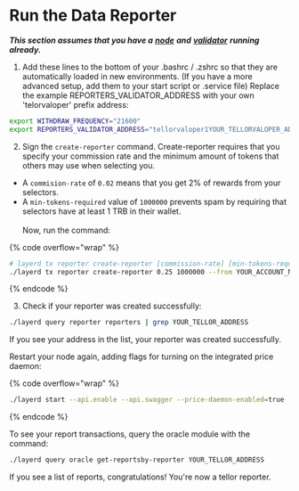 # Run the Data Reporter

_**This section assumes that you have a**_ [_**node**_](node-setup/) _**and**_ [_**validator**_](run-a-layer-validator/) _**running already.**_&#x20;

1. Add these lines to the bottom of your .bashrc / .zshrc so that they are automatically loaded in new environments. (If you have a more advanced setup, add them to your start script or .service file) Replace the example REPORTERS\_VALIDATOR\_ADDRESS with your own 'telorvaloper' prefix address:

```sh
export WITHDRAW_FREQUENCY="21600"
export REPORTERS_VALIDATOR_ADDRESS="tellorvaloper1YOUR_TELLORVALOPER_ADDRESS"
```

2. Sign the `create-reporter` command. Create-reporter requires that you specify your commission rate and the minimum amount of tokens that others may use when selecting you.&#x20;

* A `commision-rate` of `0.02` means that you get 2% of rewards from your selectors.
* A `min-tokens-required` value of `1000000` prevents spam by requiring that selectors have at least 1 TRB in their wallet.\
  \
  Now, run the command:

{% code overflow="wrap" %}
```bash
# layerd tx reporter create-reporter [commission-rate] [min-tokens-required] [flags]
./layerd tx reporter create-reporter 0.25 1000000 --from YOUR_ACCOUNT_NAME --chain-id layertest-3 --fees 10loya --yes
```
{% endcode %}

3. Check if your reporter was created successfully:

```sh
./layerd query reporter reporters | grep YOUR_TELLOR_ADDRESS
```

If you see your address in the list, your reporter was created successfully.

Restart your node again, adding flags for turning on the integrated price daemon:

{% code overflow="wrap" %}
```bash
./layerd start --api.enable --api.swagger --price-daemon-enabled=true --panic-on-daemon-failure-enabled=false --key-name YOUR_ACCOUNT_NAME --home ~/.layer
```
{% endcode %}

To see your report transactions, query the oracle module with the command:

```sh
./layerd query oracle get-reportsby-reporter YOUR_TELLOR_ADDRESS
```

If you see a list of reports, congratulations! You're now a tellor reporter.&#x20;
